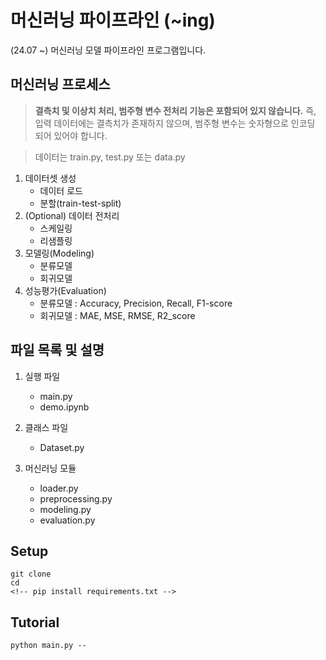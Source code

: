 # 머신러닝 파이프라인 (~ing)
(24.07 ~) 머신러닝 모델 파이프라인 프로그램입니다.


## 머신러닝 프로세스

> **결측치 및 이상치 처리, 범주형 변수 전처리 기능은 포함되어 있지 않습니다.**
즉, 입력 데이터에는 결측치가 존재하지 않으며, 범주형 변수는 숫자형으로 인코딩 되어 있어야 합니다.

> 데이터는 train.py, test.py 또는 data.py

1. 데이터셋 생성
    - 데이터 로드
    - 분할(train-test-split)
2. (Optional) 데이터 전처리
    - 스케일링
    - 리샘플링
3. 모델링(Modeling)
    - 분류모델
    - 회귀모델
4. 성능평가(Evaluation)
    - 분류모델 : Accuracy, Precision, Recall, F1-score
    - 회귀모델 : MAE, MSE, RMSE, R2_score

## 파일 목록 및 설명

1. 실행 파일
    - main.py
    - demo.ipynb

2. 클래스 파일
    - Dataset.py

3. 머신러닝 모듈
    - loader.py
    - preprocessing.py
    - modeling.py
    - evaluation.py

## Setup
```
git clone 
cd 
<!-- pip install requirements.txt -->
```

## Tutorial
```
python main.py --
```